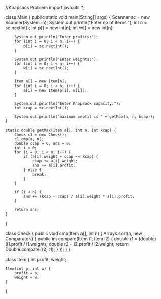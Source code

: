 //Knapsack Problem
import java.util.*;

class Main {
    public static void main(String[] args) {
        Scanner sc = new Scanner(System.in);
        System.out.println("Enter no of items:");
        int n = sc.nextInt();
        int p[] = new int[n];
        int w[] = new int[n];

        System.out.println("Enter profits:");
        for (int i = 0; i < n; i++) {
            p[i] = sc.nextInt();
        }

        System.out.println("Enter weights:");
        for (int i = 0; i < n; i++) {
            w[i] = sc.nextInt();
        }

        Item a[] = new Item[n];
        for (int i = 0; i < n; i++) {
            a[i] = new Item(p[i], w[i]);
        }

        System.out.println("Enter Knapsack capacity:");
        int kcap = sc.nextInt();

        System.out.println("maximum profit is " + getMax(a, n, kcap));
    }

    static double getMax(Item a[], int n, int kcap) {
        Check c1 = new Check();
        c1.cmp(a, n);
        double ccap = 0, ans = 0;
        int i = 0;
        for (i = 0; i < n; i++) {
            if (a[i].weight + ccap <= kcap) {
                ccap += a[i].weight;
                ans += a[i].profit;
            } else {
                break;
            }
        }

        if (i < n) {
            ans += (kcap - ccap) / a[i].weight * a[i].profit;
        }

        return ans;
    }
}

class Check {
    public void cmp(Item a[], int n) {
        Arrays.sort(a, new Comparator<Item>() {
            public int compare(Item i1, Item i2) {
                double r1 = (double) (i1.profit / i1.weight);
                double r2 = i2.profit / i2.weight;
                return Double.compare(r2, r1);
            }
        });
    }
}

class Item {
    int profit, weight;

    Item(int p, int w) {
        profit = p;
        weight = w;
    }
}
